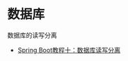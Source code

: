 数据库
==========


数据库的读写分离
- [Spring Boot教程十：数据库读写分离](https://blog.csdn.net/wang_shuyu/article/details/79304364)